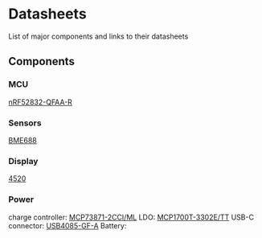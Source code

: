 # Datasheets

List of major components and links to their datasheets

## Components

### MCU
[nRF52832-QFAA-R](https://www.digikey.com/en/products/detail/nordic-semiconductor-asa/NRF52832-QFAA-R/5428659)

### Sensors
[BME688](https://www.digikey.com/en/products/detail/bosch-sensortec/BME688/13681261)

### Display
[4520](https://www.digikey.com/en/products/detail/adafruit-industries-llc/4520/11615417)

### Power
charge controller: [MCP73871-2CCI/ML](https://www.digikey.com/en/products/detail/microchip-technology/MCP73871-2CCI-ML/1680971?s=N4IgTCBcDaILIGEAKB2AzADhQRgLRgQQEkB6OAGRAF0BfIA)
LDO: [MCP1700T-3302E/TT](https://www.digikey.com/en/products/detail/microchip-technology/MCP1700T-3302E-TT/652676)
USB-C connector: [USB4085-GF-A](https://www.digikey.com/en/products/detail/gct/USB4085-GF-A/9859662?s=N4IgTCBcDaIOIGEAqACAqgZQEIBYAMAHAKwC0cAYiQIIgC6AvkA)
Battery:
